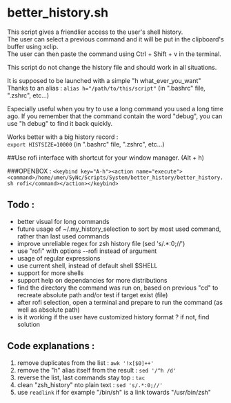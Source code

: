# better_history.sh

This script gives a friendlier access to the user's shell history.  
The user can select a previous command and it will be put in the clipboard's buffer using xclip.  
The user can then paste the command using Ctrl + Shift + v in the terminal.  

This script do not change the history file and should work in all situations.

It is supposed to be launched with a simple "h what_ever_you_want"  
Thanks to an alias : `alias h="/path/to/this/script"` (in ".bashrc" file, ".zshrc",  etc...)

Especially useful when you try to use a long command you used a long time ago.
If you remember that the command contain the word "debug", you can use "h debug" to find it back quickly.

Works better with a big history record :  
`export HISTSIZE=10000` (in ".bashrc" file, ".zshrc",  etc...)

##Use rofi interface with shortcut for your window manager. (Alt + h)  

###OPENBOX :
`<keybind key="A-h"><action name="execute"><command>/home/umen/SyNc/Scripts/System/better_history/better_history.sh rofi</command></action></keybind>`

## Todo :
* better visual for long commands
* future usage of ~/.my_history_selection to sort by most used command, rather than last used commands
* improve unreliable regex for zsh history file (sed 's/.*:0;//')
* use "rofi" with options --rofi instead of argument
* usage of regular expressions
* use current shell, instead of default shell $SHELL
* support for more shells
* support help on dependancies for more distributions
* find the directory the command was run on, based on previous "cd" to recreate absolute path and/or test if target exist (file)
* after rofi selection, open a terminal and prepare to run the command (as well as absolute path)
* is it working if the user have customized history format ? if not, find solution

## Code explanations :
1. remove duplicates from the list : `awk '!x[$0]++'`
2. remove the "h" alias itself from the result : `sed '/^h /d'`
3. reverse the list, last commands stay top : `tac`
4. clean "zsh_history" nto plain text : `sed 's/.*:0;//'`
5. use `readlink` if for example "/bin/sh" is a link towards "/usr/bin/zsh"

